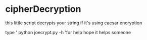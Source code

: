# cipherDecryption
this little script decrypts your string if it's using caesar encryption

type ' python joecrypt.py -h 'for help
hope it helps someone
